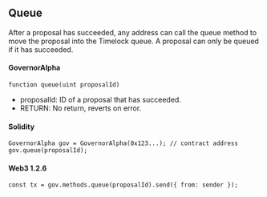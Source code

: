 Queue
-----

After a proposal has succeeded, any address can call the queue method to move the proposal into the Timelock queue. A proposal can only be queued if it has succeeded.

#### GovernorAlpha

```
function queue(uint proposalId)
```

-   proposalId: ID of a proposal that has succeeded.
-   RETURN: No return, reverts on error.

#### Solidity

```
GovernorAlpha gov = GovernorAlpha(0x123...); // contract address
gov.queue(proposalId);
```

#### Web3 1.2.6

```
const tx = gov.methods.queue(proposalId).send({ from: sender });
```
